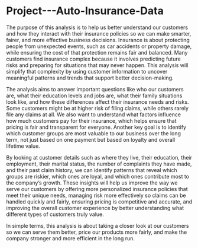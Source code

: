 # Project---Auto-Insurance-Data


The purpose of this analysis is to help us better understand our customers and how they interact with their insurance policies so we can make smarter, fairer, and more effective business decisions. Insurance is about protecting people from unexpected events, such as car accidents or property damage, while ensuring the cost of that protection remains fair and balanced. Many customers find insurance complex because it involves predicting future risks and preparing for situations that may never happen. This analysis will simplify that complexity by using customer information to uncover meaningful patterns and trends that support better decision-making.

The analysis aims to answer important questions like who our customers are, what their education levels and jobs are, what their family situations look like, and how these differences affect their insurance needs and risks. Some customers might be at higher risk of filing claims, while others rarely file any claims at all. We also want to understand what factors influence how much customers pay for their insurance, which helps ensure that pricing is fair and transparent for everyone. Another key goal is to identify which customer groups are most valuable to our business over the long term, not just based on one payment but based on loyalty and overall lifetime value.

By looking at customer details such as where they live, their education, their employment, their marital status, the number of complaints they have made, and their past claim history, we can identify patterns that reveal which groups are riskier, which ones are loyal, and which ones contribute most to the company’s growth. These insights will help us improve the way we serve our customers by offering more personalized insurance policies that meet their unique needs, managing risk more effectively so claims can be handled quickly and fairly, ensuring pricing is competitive and accurate, and improving the overall customer experience by better understanding what different types of customers truly value.

In simple terms, this analysis is about taking a closer look at our customers so we can serve them better, price our products more fairly, and make the company stronger and more efficient in the long run.
